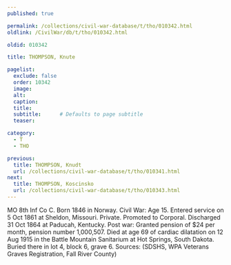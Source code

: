 ```yaml
---
published: true

permalink: /collections/civil-war-database/t/tho/010342.html
oldlink: /CivilWar/db/t/tho/010342.html

oldid: 010342

title: THOMPSON, Knute

pagelist:
  exclude: false
  order: 10342
  image: 
  alt:
  caption:
  title:
  subtitle:      # Defaults to page subtitle
  teaser:

category: 
  - T 
  - THO

previous:
  title: THOMPSON, Knudt
  url: /collections/civil-war-database/t/tho/010341.html  
next:
  title: THOMPSON, Koscinsko
  url: /collections/civil-war-database/t/tho/010343.html   
---
```

MO 8th Inf Co C. Born 1846 in Norway. Civil War: Age 15. Entered service on 5 Oct 1861 at Sheldon, Missouri. Private. Promoted to Corporal. Discharged 31 Oct 1864 at Paducah, Kentucky. Post war: Granted pension of $24 per month, pension number 1,000,507. Died at age 69 of cardiac dilatation on 12 Aug 1915 in the Battle Mountain Sanitarium at Hot Springs, South Dakota. Buried there in lot 4, block 6, grave 6. Sources: (SDSHS, WPA Veterans Graves Registration, Fall River County)